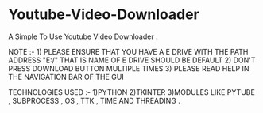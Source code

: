 # Youtube-Video-Downloader
A Simple To Use Youtube Video Downloader .

NOTE :- 1) PLEASE ENSURE THAT YOU HAVE A E DRIVE WITH THE PATH ADDRESS "E:/" THAT IS NAME OF E DRIVE SHOULD BE DEFAULT
        2) DON'T PRESS DOWNLOAD BUTTON MULTIPLE TIMES 
        3) PLEASE READ HELP IN THE NAVIGATION BAR OF THE GUI
        
TECHNOLOGIES USED :- 1)PYTHON 
                     2)TKINTER 
                     3)MODULES LIKE  PYTUBE , SUBPROCESS , OS , TTK , TIME  AND THREADING .       
